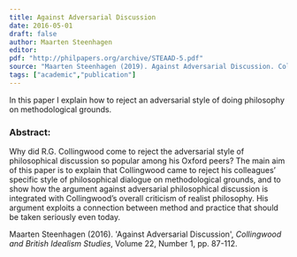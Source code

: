 ```yaml
---
title: Against Adversarial Discussion
date: 2016-05-01
draft: false
author: Maarten Steenhagen
editor:
pdf: "http://philpapers.org/archive/STEAAD-5.pdf" 
source: "Maarten Steenhagen (2019). Against Adversarial Discussion. Collingwood and British Idealism Studies."
tags: ["academic","publication"]
---
```


In this paper I explain how to reject an adversarial style of doing philosophy on methodological grounds.

### Abstract:

Why did R.G. Collingwood come to reject the adversarial style of philosophical discussion so popular among his Oxford peers? The main aim of this paper is to explain that Collingwood came to reject his colleagues’ specific style of philosophical dialogue on methodological grounds, and to show how the argument against adversarial philosophical discussion is integrated with Collingwood’s overall criticism of realist philosophy. His argument exploits a connection between method and practice that should be taken seriously even today.

Maarten Steenhagen (2016). 'Against Adversarial Discussion', _Collingwood and British Idealism Studies_, Volume 22, Number 1, pp. 87-112.
